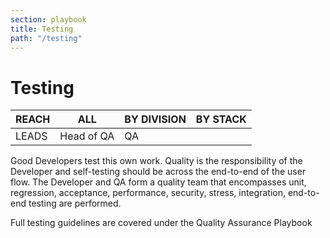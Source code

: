 ```yaml
---
section: playbook
title: Testing
path: "/testing"
---
```


# Testing

| REACH | ALL        | BY DIVISION | BY STACK |
| ----- | ---------- | ----------- | -------- |
| LEADS | Head of QA | QA          |          |

Good Developers test this own work. Quality is the responsibility of the
Developer and self-testing should be across the end-to-end of the user
flow. The Developer and QA form a quality team that encompasses unit,
regression, acceptance, performance, security, stress, integration,
end-to-end testing are performed.

Full testing guidelines are covered under the Quality Assurance Playbook
